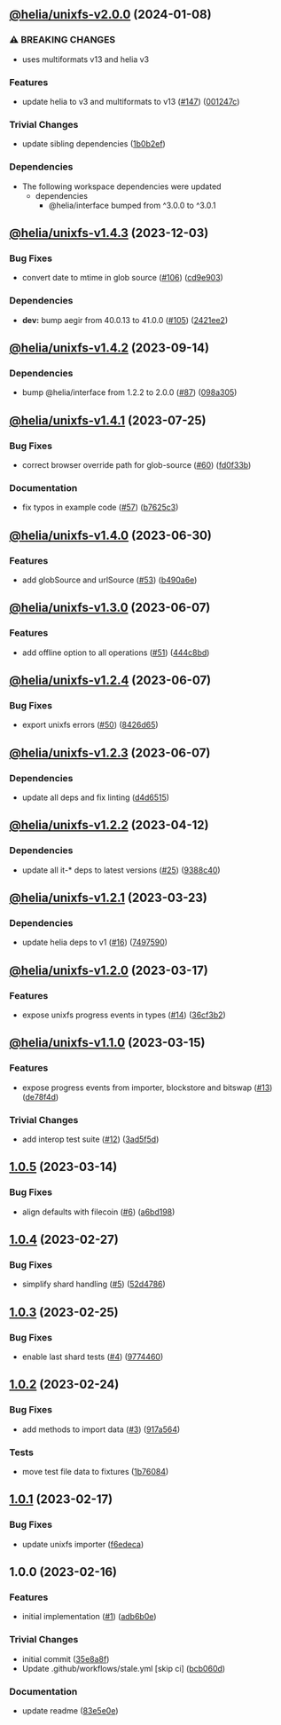 ## [@helia/unixfs-v2.0.0](https://github.com/ipfs/helia-unixfs/compare/@helia/unixfs-v1.4.3...@helia/unixfs-v2.0.0) (2024-01-08)


### ⚠ BREAKING CHANGES

* uses multiformats v13 and helia v3

### Features

* update helia to v3 and multiformats to v13 ([#147](https://github.com/ipfs/helia-unixfs/issues/147)) ([001247c](https://github.com/ipfs/helia-unixfs/commit/001247c6fc38ff3d810736371de901e5e1099f26))


### Trivial Changes

* update sibling dependencies ([1b0b2ef](https://github.com/ipfs/helia-unixfs/commit/1b0b2ef05c5cbd78c3b5d5629237200a69bbd5dd))

### Dependencies

* The following workspace dependencies were updated
  * dependencies
    * @helia/interface bumped from ^3.0.0 to ^3.0.1

## [@helia/unixfs-v1.4.3](https://github.com/ipfs/helia-unixfs/compare/@helia/unixfs-v1.4.2...@helia/unixfs-v1.4.3) (2023-12-03)


### Bug Fixes

* convert date to mtime in glob source ([#106](https://github.com/ipfs/helia-unixfs/issues/106)) ([cd9e903](https://github.com/ipfs/helia-unixfs/commit/cd9e903c2ccac61372eaa64a61b4a8f3d79f9d4a))


### Dependencies

* **dev:** bump aegir from 40.0.13 to 41.0.0 ([#105](https://github.com/ipfs/helia-unixfs/issues/105)) ([2421ee2](https://github.com/ipfs/helia-unixfs/commit/2421ee2b4440446160e1a665bc5ecfc92d2b64de))

## [@helia/unixfs-v1.4.2](https://github.com/ipfs/helia-unixfs/compare/@helia/unixfs-v1.4.1...@helia/unixfs-v1.4.2) (2023-09-14)


### Dependencies

* bump @helia/interface from 1.2.2 to 2.0.0 ([#87](https://github.com/ipfs/helia-unixfs/issues/87)) ([098a305](https://github.com/ipfs/helia-unixfs/commit/098a305241024ed3903b686892ded8abfca55f5f))

## [@helia/unixfs-v1.4.1](https://github.com/ipfs/helia-unixfs/compare/@helia/unixfs-v1.4.0...@helia/unixfs-v1.4.1) (2023-07-25)


### Bug Fixes

* correct browser override path for glob-source ([#60](https://github.com/ipfs/helia-unixfs/issues/60)) ([fd0f33b](https://github.com/ipfs/helia-unixfs/commit/fd0f33b2a66e2840b5a03f27a48240b3c5d2b67e))


### Documentation

* fix typos in example code ([#57](https://github.com/ipfs/helia-unixfs/issues/57)) ([b7625c3](https://github.com/ipfs/helia-unixfs/commit/b7625c3426380e63052968b1476e2d689c9213de))

## [@helia/unixfs-v1.4.0](https://github.com/ipfs/helia-unixfs/compare/@helia/unixfs-v1.3.0...@helia/unixfs-v1.4.0) (2023-06-30)


### Features

* add globSource and urlSource ([#53](https://github.com/ipfs/helia-unixfs/issues/53)) ([b490a6e](https://github.com/ipfs/helia-unixfs/commit/b490a6e35cb521c0c29d0f1382fc2e4b3b662b9c))

## [@helia/unixfs-v1.3.0](https://github.com/ipfs/helia-unixfs/compare/@helia/unixfs-v1.2.4...@helia/unixfs-v1.3.0) (2023-06-07)


### Features

* add offline option to all operations ([#51](https://github.com/ipfs/helia-unixfs/issues/51)) ([444c8bd](https://github.com/ipfs/helia-unixfs/commit/444c8bd0dd40d8cad7ca12f3fbffaaf19f8e75fc))

## [@helia/unixfs-v1.2.4](https://github.com/ipfs/helia-unixfs/compare/@helia/unixfs-v1.2.3...@helia/unixfs-v1.2.4) (2023-06-07)


### Bug Fixes

* export unixfs errors ([#50](https://github.com/ipfs/helia-unixfs/issues/50)) ([8426d65](https://github.com/ipfs/helia-unixfs/commit/8426d650ae4645b7b975331c5fd02f56e390cab6))

## [@helia/unixfs-v1.2.3](https://github.com/ipfs/helia-unixfs/compare/@helia/unixfs-v1.2.2...@helia/unixfs-v1.2.3) (2023-06-07)


### Dependencies

* update all deps and fix linting ([d4d6515](https://github.com/ipfs/helia-unixfs/commit/d4d6515f023db339874d34871e69fb7c3fc47f6c))

## [@helia/unixfs-v1.2.2](https://github.com/ipfs/helia-unixfs/compare/@helia/unixfs-v1.2.1...@helia/unixfs-v1.2.2) (2023-04-12)


### Dependencies

* update all it-* deps to latest versions ([#25](https://github.com/ipfs/helia-unixfs/issues/25)) ([9388c40](https://github.com/ipfs/helia-unixfs/commit/9388c402462a1d45fcb7ded285262881718b7dd0))

## [@helia/unixfs-v1.2.1](https://github.com/ipfs/helia-unixfs/compare/@helia/unixfs-v1.2.0...@helia/unixfs-v1.2.1) (2023-03-23)


### Dependencies

* update helia deps to v1 ([#16](https://github.com/ipfs/helia-unixfs/issues/16)) ([7497590](https://github.com/ipfs/helia-unixfs/commit/74975903ec619a4662e5bfa9546997641e9f8e8c))

## [@helia/unixfs-v1.2.0](https://github.com/ipfs/helia-unixfs/compare/@helia/unixfs-v1.1.0...@helia/unixfs-v1.2.0) (2023-03-17)


### Features

* expose unixfs progress events in types ([#14](https://github.com/ipfs/helia-unixfs/issues/14)) ([36cf3b2](https://github.com/ipfs/helia-unixfs/commit/36cf3b2143276a59b685ceb58299c4f881545fee))

## [@helia/unixfs-v1.1.0](https://github.com/ipfs/helia-unixfs/compare/@helia/unixfs-v1.0.5...@helia/unixfs-v1.1.0) (2023-03-15)


### Features

* expose progress events from importer, blockstore and bitswap ([#13](https://github.com/ipfs/helia-unixfs/issues/13)) ([de78f4d](https://github.com/ipfs/helia-unixfs/commit/de78f4d03ebafe9ed9a2dfcbfb7a516fa215585c))


### Trivial Changes

* add interop test suite ([#12](https://github.com/ipfs/helia-unixfs/issues/12)) ([3ad5f5d](https://github.com/ipfs/helia-unixfs/commit/3ad5f5d8199a5596aa333916d4a240584bc0842a))

## [1.0.5](https://github.com/ipfs/helia-unixfs/compare/v1.0.4...v1.0.5) (2023-03-14)


### Bug Fixes

* align defaults with filecoin ([#6](https://github.com/ipfs/helia-unixfs/issues/6)) ([a6bd198](https://github.com/ipfs/helia-unixfs/commit/a6bd1983bd7baac21af3de6fa269219f52664cde))

## [1.0.4](https://github.com/ipfs/helia-unixfs/compare/v1.0.3...v1.0.4) (2023-02-27)


### Bug Fixes

* simplify shard handling ([#5](https://github.com/ipfs/helia-unixfs/issues/5)) ([52d4786](https://github.com/ipfs/helia-unixfs/commit/52d4786831c3b2b60322de562b752ecfbc8791bb))

## [1.0.3](https://github.com/ipfs/helia-unixfs/compare/v1.0.2...v1.0.3) (2023-02-25)


### Bug Fixes

* enable last shard tests ([#4](https://github.com/ipfs/helia-unixfs/issues/4)) ([9774460](https://github.com/ipfs/helia-unixfs/commit/97744606d6da2e61a1aefa6af8f0f3b68f8827ab))

## [1.0.2](https://github.com/ipfs/helia-unixfs/compare/v1.0.1...v1.0.2) (2023-02-24)


### Bug Fixes

* add methods to import data ([#3](https://github.com/ipfs/helia-unixfs/issues/3)) ([917a564](https://github.com/ipfs/helia-unixfs/commit/917a564c0d990dfd35d4615436fc8e3609c72a76))


### Tests

* move test file data to fixtures ([1b76084](https://github.com/ipfs/helia-unixfs/commit/1b760847a18b7b7c1e3fa8c871fd75acb298480b))

## [1.0.1](https://github.com/ipfs/helia-unixfs/compare/v1.0.0...v1.0.1) (2023-02-17)


### Bug Fixes

* update unixfs importer ([f6edeca](https://github.com/ipfs/helia-unixfs/commit/f6edeca471da4aaa2171b0b3f2d2ea91d527a00e))

## 1.0.0 (2023-02-16)


### Features

* initial implementation ([#1](https://github.com/ipfs/helia-unixfs/issues/1)) ([adb6b0e](https://github.com/ipfs/helia-unixfs/commit/adb6b0e2626a3bdd08cdc4445e3367f104bc5bb8))


### Trivial Changes

* initial commit ([35e8a8f](https://github.com/ipfs/helia-unixfs/commit/35e8a8fd7c1ca68b21320b95211304bf01b30086))
* Update .github/workflows/stale.yml [skip ci] ([bcb060d](https://github.com/ipfs/helia-unixfs/commit/bcb060d880175ab885479388049a1ca2e5873629))


### Documentation

* update readme ([83e5e0e](https://github.com/ipfs/helia-unixfs/commit/83e5e0e0ccfd27f9371c9a8940c237e398e9b68f))
